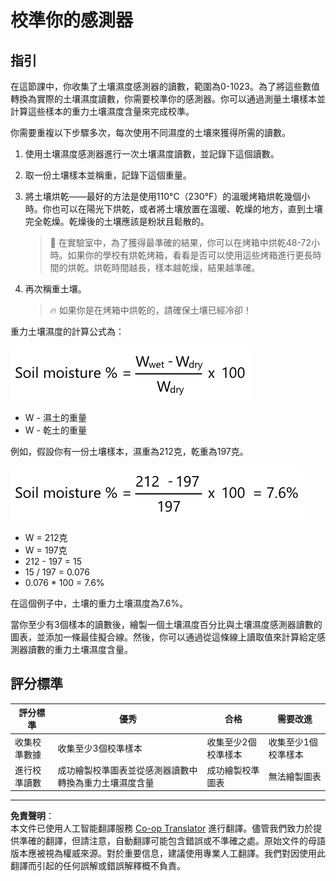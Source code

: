 <!--
CO_OP_TRANSLATOR_METADATA:
{
  "original_hash": "506d21b544d5de47406c89ad496a21cd",
  "translation_date": "2025-08-26T14:45:15+00:00",
  "source_file": "2-farm/lessons/2-detect-soil-moisture/assignment.md",
  "language_code": "hk"
}
-->
# 校準你的感測器

## 指引

在這節課中，你收集了土壤濕度感測器的讀數，範圍為0-1023。為了將這些數值轉換為實際的土壤濕度讀數，你需要校準你的感測器。你可以通過測量土壤樣本並計算這些樣本的重力土壤濕度含量來完成校準。

你需要重複以下步驟多次，每次使用不同濕度的土壤來獲得所需的讀數。

1. 使用土壤濕度感測器進行一次土壤濕度讀數，並記錄下這個讀數。

1. 取一份土壤樣本並稱重，記錄下這個重量。

1. 將土壤烘乾——最好的方法是使用110°C（230°F）的溫暖烤箱烘乾幾個小時。你也可以在陽光下烘乾，或者將土壤放置在溫暖、乾燥的地方，直到土壤完全乾燥。乾燥後的土壤應該是粉狀且鬆散的。

    > 💁 在實驗室中，為了獲得最準確的結果，你可以在烤箱中烘乾48-72小時。如果你的學校有烘乾烤箱，看看是否可以使用這些烤箱進行更長時間的烘乾。烘乾時間越長，樣本越乾燥，結果越準確。

1. 再次稱重土壤。

    > 🔥 如果你是在烤箱中烘乾的，請確保土壤已經冷卻！

重力土壤濕度的計算公式為：

![土壤濕度百分比等於濕土重量減去乾土重量，除以乾土重量，再乘以100](../../../../../translated_images/gsm-calculation.6da38c6201eec14e7573bb2647aa18892883193553d23c9d77e5dc681522dfb2.hk.png)

* W - 濕土的重量  
* W - 乾土的重量  

例如，假設你有一份土壤樣本，濕重為212克，乾重為197克。

![填入計算公式的例子](../../../../../translated_images/gsm-calculation-example.99f9803b4f29e97668e7c15412136c0c399ab12dbba0b89596fdae9d8aedb6fb.hk.png)

* W = 212克  
* W = 197克  
* 212 - 197 = 15  
* 15 / 197 = 0.076  
* 0.076 * 100 = 7.6%  

在這個例子中，土壤的重力土壤濕度為7.6%。

當你至少有3個樣本的讀數後，繪製一個土壤濕度百分比與土壤濕度感測器讀數的圖表，並添加一條最佳擬合線。然後，你可以通過從這條線上讀取值來計算給定感測器讀數的重力土壤濕度含量。

## 評分標準

| 評分標準 | 優秀 | 合格 | 需要改進 |
| -------- | ---- | ---- | -------- |
| 收集校準數據 | 收集至少3個校準樣本 | 收集至少2個校準樣本 | 收集至少1個校準樣本 |
| 進行校準讀數 | 成功繪製校準圖表並從感測器讀數中轉換為重力土壤濕度含量 | 成功繪製校準圖表 | 無法繪製圖表 |

---

**免責聲明**：  
本文件已使用人工智能翻譯服務 [Co-op Translator](https://github.com/Azure/co-op-translator) 進行翻譯。儘管我們致力於提供準確的翻譯，但請注意，自動翻譯可能包含錯誤或不準確之處。原始文件的母語版本應被視為權威來源。對於重要信息，建議使用專業人工翻譯。我們對因使用此翻譯而引起的任何誤解或錯誤解釋概不負責。
